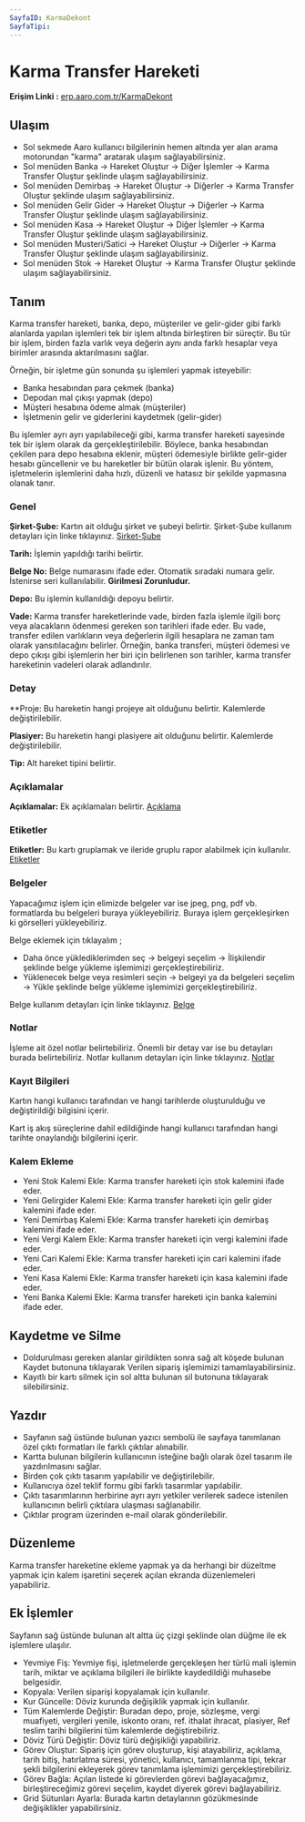 ```yaml
---
SayfaID: KarmaDekont
SayfaTipi: 
---
```


# Karma Transfer Hareketi 

**Erişim Linki :** [erp.aaro.com.tr/KarmaDekont](erp.aaro.com.tr/KarmaDekont/)

## Ulaşım 

- Sol sekmede Aaro kullanıcı bilgilerinin hemen altında yer alan arama motorundan "karma" aratarak ulaşım sağlayabilirsiniz.
- Sol menüden Banka -> Hareket Oluştur -> Diğer İşlemler -> Karma Transfer Oluştur şeklinde ulaşım sağlayabilirsiniz. 
- Sol menüden Demirbaş -> Hareket Oluştur -> Diğerler -> Karma Transfer Oluştur şeklinde ulaşım sağlayabilirsiniz. 
- Sol menüden Gelir Gider -> Hareket Oluştur -> Diğerler -> Karma Transfer Oluştur şeklinde ulaşım sağlayabilirsiniz. 
- Sol menüden Kasa -> Hareket Oluştur -> Diğer İşlemler -> Karma Transfer Oluştur şeklinde ulaşım sağlayabilirsiniz. 
- Sol menüden Musteri/Satici -> Hareket Oluştur -> Diğerler -> Karma Transfer Oluştur şeklinde ulaşım sağlayabilirsiniz. 
- Sol menüden Stok -> Hareket Oluştur -> Karma Transfer Oluştur şeklinde ulaşım sağlayabilirsiniz. 

## Tanım 

Karma transfer hareketi, banka, depo, müşteriler ve gelir-gider gibi farklı alanlarda yapılan işlemleri tek bir işlem altında birleştiren bir süreçtir. 
Bu tür bir işlem, birden fazla varlık veya değerin aynı anda farklı hesaplar veya birimler arasında aktarılmasını sağlar.

Örneğin, bir işletme gün sonunda şu işlemleri yapmak isteyebilir:

- Banka hesabından para çekmek (banka)
- Depodan mal çıkışı yapmak (depo)
- Müşteri hesabına ödeme almak (müşteriler)
- İşletmenin gelir ve giderlerini kaydetmek (gelir-gider)

Bu işlemler ayrı ayrı yapılabileceği gibi, karma transfer hareketi sayesinde tek bir işlem olarak da gerçekleştirilebilir. 
Böylece, banka hesabından çekilen para depo hesabına eklenir, müşteri ödemesiyle birlikte gelir-gider hesabı güncellenir ve bu hareketler bir bütün olarak işlenir. 
Bu yöntem, işletmelerin işlemlerini daha hızlı, düzenli ve hatasız bir şekilde yapmasına olanak tanır.

### Genel 

**Şirket-Şube:** Kartın ait olduğu şirket ve şubeyi belirtir. Şirket-Şube kullanım detayları için linke tıklayınız. [Şirket-Şube](../TemelOzellikler/SirketSubeKart.md)

**Tarih:** İşlemin yapıldığı tarihi belirtir.

**Belge No:** Belge numarasını ifade eder. Otomatik sıradaki numara gelir. İstenirse seri kullanılabilir.
**Girilmesi Zorunludur.**

**Depo:** Bu işlemin kullanıldığı depoyu belirtir.

**Vade:** Karma transfer hareketlerinde vade, birden fazla işlemle ilgili borç veya alacakların ödenmesi gereken son tarihleri ifade eder. 
Bu vade, transfer edilen varlıkların veya değerlerin ilgili hesaplara ne zaman tam olarak yansıtılacağını belirler. 
	Örneğin, banka transferi, müşteri ödemesi ve depo çıkışı gibi işlemlerin her biri için belirlenen son tarihler, karma transfer hareketinin vadeleri olarak adlandırılır.

### Detay

**Proje: Bu hareketin hangi projeye ait olduğunu belirtir. Kalemlerde değiştirilebilir.

**Plasiyer:** Bu hareketin hangi plasiyere ait olduğunu belirtir. Kalemlerde değiştirilebilir.

**Tip:** Alt hareket tipini belirtir.

### Açıklamalar

**Açıklamalar:** Ek açıklamaları belirtir. [Açıklama](../TemelOzellikler/Aciklama.md)

### Etiketler

**Etiketler:** Bu kartı gruplamak ve ileride gruplu rapor alabilmek için kullanılır. [Etiketler](../TemelOzellikler/Etiketler.md)

### Belgeler

Yapacağımız işlem için elimizde belgeler var ise jpeg, png, pdf vb. formatlarda bu belgeleri buraya yükleyebiliriz.
Buraya işlem gerçekleşirken ki görselleri yükleyebiliriz.

Belge eklemek için tıklayalım ;

- Daha önce yüklediklerimden seç -> belgeyi seçelim -> İlişkilendir şeklinde belge yükleme işlemimizi gerçekleştirebiliriz.
- Yüklenecek belge veya resimleri seçin -> belgeyi ya da belgeleri seçelim -> Yükle şeklinde belge yükleme işlemimizi gerçekleştirebiliriz.

Belge kullanım detayları için linke tıklayınız. [Belge](../TemelOzellikler/Belgeler.md)

### Notlar 

İşleme ait özel notlar belirtebiliriz. 
Önemli bir detay var ise bu detayları burada belirtebiliriz.
Notlar kullanım detayları için linke tıklayınız. [Notlar](../TemelOzellikler/Notlar.md)

### Kayıt Bilgileri

Kartın hangi kullanıcı tarafından ve hangi tarihlerde oluşturulduğu ve değiştirildiği bilgisini içerir.

Kart iş akış süreçlerine dahil edildiğinde hangi kullanıcı tarafından hangi tarihte onaylandığı bilgilerini içerir. 

### Kalem Ekleme

- Yeni Stok Kalemi Ekle: Karma transfer hareketi için stok kalemini ifade eder. 
- Yeni Gelirgider Kalemi Ekle: Karma transfer hareketi için gelir gider kalemini ifade eder. 
- Yeni Demirbaş Kalemi Ekle: Karma transfer hareketi için demirbaş kalemini ifade eder. 
- Yeni Vergi Kalem Ekle: Karma transfer hareketi için vergi kalemini ifade eder. 
- Yeni Cari Kalemi Ekle: Karma transfer hareketi için cari kalemini ifade eder. 
- Yeni Kasa Kalemi Ekle: Karma transfer hareketi için kasa kalemini ifade eder. 
- Yeni Banka Kalemi Ekle: Karma transfer hareketi için banka kalemini ifade eder. 


## Kaydetme ve Silme

- Doldurulması gereken alanlar girildikten sonra sağ alt köşede bulunan Kaydet butonuna tıklayarak Verilen sipariş işlemimizi tamamlayabilirsiniz.
- Kayıtlı bir kartı silmek için sol altta bulunan sil butonuna tıklayarak silebilirsiniz.

## Yazdır

- Sayfanın sağ üstünde bulunan yazıcı sembolü ile sayfaya tanımlanan özel çıktı formatları ile farklı çıktılar alınabilir. 
- Kartta bulunan bilgilerin kullanıcının isteğine bağlı olarak özel tasarım ile yazdırılmasını sağlar.
- Birden çok çıktı tasarım yapılabilir ve değiştirilebilir.
- Kullanıcıya özel teklif formu gibi farklı tasarımlar yapılabilir.
- Çıktı tasarımlarının herbirine ayrı ayrı yetkiler verilerek sadece istenilen kullanıcının belirli çıktılara ulaşması sağlanabilir.
- Çıktılar program üzerinden e-mail olarak gönderilebilir. 

## Düzenleme 

Karma transfer hareketine ekleme yapmak ya da herhangi bir düzeltme yapmak için kalem işaretini seçerek açılan ekranda düzenlemeleri yapabiliriz.

## Ek İşlemler

 Sayfanın sağ üstünde bulunan alt altta üç çizgi şeklinde olan düğme ile ek işlemlere ulaşılır.
- Yevmiye Fiş: Yevmiye fişi, işletmelerde gerçekleşen her türlü mali işlemin tarih, miktar ve açıklama bilgileri ile birlikte kaydedildiği muhasebe belgesidir.
- Kopyala: Verilen siparişi kopyalamak için kullanılır.
- Kur Güncelle: Döviz kurunda değişiklik yapmak için kullanılır.
- Tüm Kalemlerde Değiştir: Buradan depo, proje, sözleşme, vergi muafiyeti, vergileri yenile, iskonto oranı, ref. ithalat ihracat, plasiyer, Ref teslim tarihi bilgilerini tüm kalemlerde değiştirebiliriz.
- Döviz Türü Değiştir: Döviz türü değişikliği yapabiliriz.
- Görev Oluştur: Sipariş için görev oluşturup, kişi atayabiliriz, açıklama, tarih bitiş, hatırlatma süresi, yönetici, kullanıcı, tamamlanma tipi, tekrar şekli bilgilerini ekleyerek görev tanımlama işlemimizi gerçekleştirebiliriz.
- Görev Bağla: Açılan listede ki görevlerden görevi bağlayacağımız, birleştireceğimiz görevi seçelim, kaydet diyerek görevi bağlayabiliriz.
- Grid Sütunları Ayarla: Burada kartın detaylarının gözükmesinde değişiklikler yapabilirsiniz.


